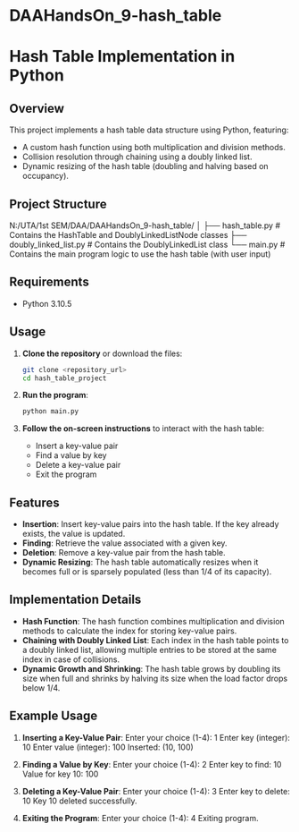 # DAAHandsOn_9-hash_table

# Hash Table Implementation in Python

## Overview

This project implements a hash table data structure using Python, featuring:
- A custom hash function using both multiplication and division methods.
- Collision resolution through chaining using a doubly linked list.
- Dynamic resizing of the hash table (doubling and halving based on occupancy).

## Project Structure
N:/UTA/1st SEM/DAA/DAAHandsOn_9-hash_table/
│
├── hash_table.py          # Contains the HashTable and DoublyLinkedListNode classes
├── doubly_linked_list.py  # Contains the DoublyLinkedList class
└── main.py                # Contains the main program logic to use the hash table (with user input)

## Requirements

- Python 3.10.5

## Usage

1. **Clone the repository** or download the files:
    ```bash
    git clone <repository_url>
    cd hash_table_project
    ```

2. **Run the program**:
    ```bash
    python main.py
    ```

3. **Follow the on-screen instructions** to interact with the hash table:
   - Insert a key-value pair
   - Find a value by key
   - Delete a key-value pair
   - Exit the program

## Features

- **Insertion**: Insert key-value pairs into the hash table. If the key already exists, the value is updated.
- **Finding**: Retrieve the value associated with a given key.
- **Deletion**: Remove a key-value pair from the hash table.
- **Dynamic Resizing**: The hash table automatically resizes when it becomes full or is sparsely populated (less than 1/4 of its capacity).

## Implementation Details

- **Hash Function**: The hash function combines multiplication and division methods to calculate the index for storing key-value pairs.
- **Chaining with Doubly Linked List**: Each index in the hash table points to a doubly linked list, allowing multiple entries to be stored at the same index in case of collisions.
- **Dynamic Growth and Shrinking**: The hash table grows by doubling its size when full and shrinks by halving its size when the load factor drops below 1/4.

## Example Usage

1. **Inserting a Key-Value Pair**:
Enter your choice (1-4): 1
Enter key (integer): 10
Enter value (integer): 100
Inserted: (10, 100)

2. **Finding a Value by Key**:
Enter your choice (1-4): 2
Enter key to find: 10
Value for key 10: 100

4. **Deleting a Key-Value Pair**:
Enter your choice (1-4): 3
Enter key to delete: 10
Key 10 deleted successfully.

5. **Exiting the Program**:
Enter your choice (1-4): 4
Exiting program.
